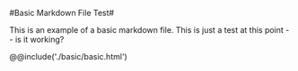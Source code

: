 #Basic Markdown File Test#

This is an example of a basic markdown file. This is just a test at this point -- is it working?

@@include('./basic/basic.html')
